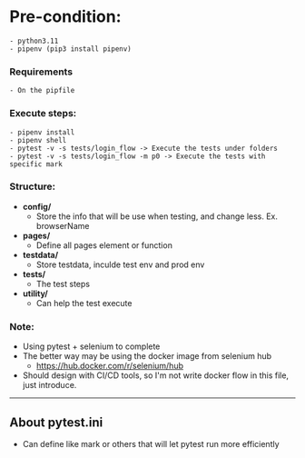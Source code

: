 # Pre-condition:
```
- python3.11
- pipenv (pip3 install pipenv)
```
### Requirements
```
- On the pipfile
```
### Execute steps:
```
- pipenv install
- pipenv shell
- pytest -v -s tests/login_flow -> Execute the tests under folders
- pytest -v -s tests/login_flow -m p0 -> Execute the tests with specific mark
```

### Structure:
- **config/**
  - Store the info that will be use when testing, and change less. Ex. browserName
- **pages/**
  - Define all pages element or function
- **testdata/**
  - Store testdata, inculde test env and prod env 
- **tests/**
  - The test steps
- **utility/**
  - Can help the test execute

### Note:
- Using pytest + selenium to complete
- The better way may be using the docker image from selenium hub
  - https://hub.docker.com/r/selenium/hub
- Should design with CI/CD tools, so I'm not write docker flow in this file, just introduce.

------

## About pytest.ini

- Can define like mark or others that will let pytest run more efficiently





